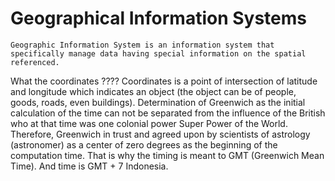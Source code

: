 Geographical Information Systems
================================
	Geographic Information System is an information system that specifically manage data having special information on the spatial referenced.
What the coordinates ????
	Coordinates is a point of intersection of latitude and longitude which indicates an object (the object can be of people, goods, roads, even buildings).
	Determination of Greenwich as the initial calculation of the time can not be separated from the influence of the British who at that time was one colonial power Super Power of the World.
Therefore, Greenwich in trust and agreed upon by scientists of astrology (astronomer) as a center of zero degrees as the beginning of the computation time. That is why the timing is meant to GMT (Greenwich Mean Time). And time is GMT + 7 Indonesia.
